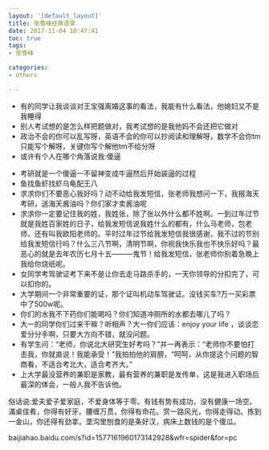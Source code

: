```yaml
---
layout: '[default_layout]'   
title: 张雪峰经典语录           
date: 2017-11-04 10:47:41  
toc: true                  
tags:                        
- 张雪峰

categories:                  
- others

---
```


- 有的同学让我谈谈对王宝强离婚这事的看法，我能有什么看法，他媳妇又不是我睡得
- 别人考试想的是怎么样把题做对，我考试想的是我他妈不会还把它做对
- 政治不会的你可以乱写呀，英语不会的你可以抄阅读和理解呀，数学不会你tm只能写个解呀，关键你写个解他tm不给分呀
- 或许有个人在哪个角落说我:傻逼
<!--more-->

- 考研就是一个傻逼一不留神变成牛逼然后开始装逼的过程
- 鱼找鱼虾找虾乌龟配王八
- 求求你们不要恶心我好吗？动不动给我发短信，张老师我想问一下，我报海天考研，送海天酱油吗？你们家才卖酱油呢
- 求求你一定要记住我的姓，我姓张，除了张以外什么都不姓啊。一到过年过节就是我姓百家姓的日子，给我发短信说我姓什么的都有，什么马老师，包老师，还有叫我欧阳老师的。平时过年过节给我发短信我很感谢，我不过的节别给我发短信行吗？什么三八节啊，清明节啊，你祝我快乐我也不快乐好吗？最恶心的就是去年农历七月十五———鬼节！给我发短信，张老师你别着急晚上我给你烧纸呢。
- 女同学考驾驶证考下来不是让你去走马路杀手的，一天你领导的分扣完了，可以扣你的。
- 大学期间一个非常重要的证，那个证叫机动车驾驶证。没钱买车?万一买彩票中了500w呢。
- 你们的水我不下药你们能喝吗？你们知道冲厕所的水都去哪儿了吗？
- 大一的同学你们过来干嘛？听相声？大一你们应该：enjoy your life ，谈谈恋爱分分手啊，只要大方向不错，就没问题。
- 有学生问：“老师，你说北大研究生好考吗？”并一再表示：“老师你不要怕打击我，你就直说！我能承受！”我拍拍他的肩膀，“呵呵，从你提这个问题的智商看，不适合考北大，适合考齐大。”
- 上大学最没营养的兼职是家教，最有营养的兼职是发传单，这是我进入职场后最深的体会，一般人我不告诉他。

俗话说:爱夫爱子爱家庭，不爱身体等于零。有钱有势有成功，没有健康一场空。滿桌佳肴，你得有好牙。腰缠万贯，你得有命花。赏一路风光，你得走得动。拣到一金山，你还得有劲拿。垄沟里刨食的是条好汉，病床上数钱的是个傻瓜。

baijiahao.baidu.com/s?id=1577161960173142928&wfr=spider&for=pc






















